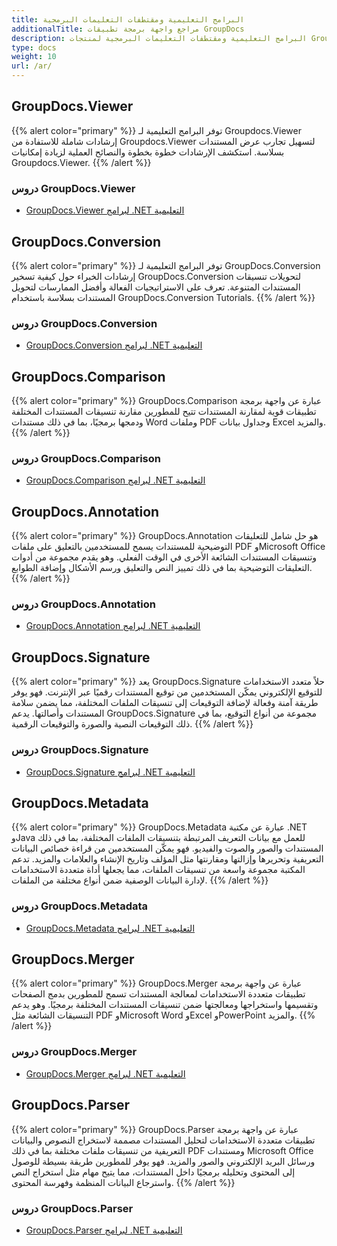 ```yaml
---
title: البرامج التعليمية ومقتطفات التعليمات البرمجية
additionalTitle: مراجع واجهة برمجة تطبيقات GroupDocs
description: البرامج التعليمية ومقتطفات التعليمات البرمجية لمنتجات GroupDocs مثل GroupDocs.Viewer وGroupDocs.Annotation وGroupDocs.Conversion ومنتجات أخرى.
type: docs
weight: 10
url: /ar/
---
```


## GroupDocs.Viewer
{{% alert color="primary" %}}
توفر البرامج التعليمية لـ Groupdocs.Viewer إرشادات شاملة للاستفادة من Groupdocs.Viewer لتسهيل تجارب عرض المستندات بسلاسة. استكشف الإرشادات خطوة بخطوة والنصائح العملية لزيادة إمكانيات Groupdocs.Viewer.
{{% /alert %}}

### دروس GroupDocs.Viewer
- [GroupDocs.Viewer لبرامج .NET التعليمية](../viewer/ar/net/)


## GroupDocs.Conversion
{{% alert color="primary" %}}
توفر البرامج التعليمية لـ GroupDocs.Conversion إرشادات الخبراء حول كيفية تسخير GroupDocs.Conversion لتحويلات تنسيقات المستندات المتنوعة. تعرف على الاستراتيجيات الفعالة وأفضل الممارسات لتحويل المستندات بسلاسة باستخدام GroupDocs.Conversion Tutorials.
{{% /alert %}}

### دروس GroupDocs.Conversion
- [GroupDocs.Conversion لبرامج .NET التعليمية](../conversion/ar/net/)


## GroupDocs.Comparison
{{% alert color="primary" %}}
GroupDocs.Comparison عبارة عن واجهة برمجة تطبيقات قوية لمقارنة المستندات تتيح للمطورين مقارنة تنسيقات المستندات المختلفة ودمجها برمجيًا، بما في ذلك مستندات Word وملفات PDF وجداول بيانات Excel والمزيد.
{{% /alert %}}

### دروس GroupDocs.Comparison
- [GroupDocs.Comparison لبرامج .NET التعليمية](../comparison/ar/net/)


## GroupDocs.Annotation
{{% alert color="primary" %}}
GroupDocs.Annotation هو حل شامل للتعليقات التوضيحية للمستندات يسمح للمستخدمين بالتعليق على ملفات PDF وMicrosoft Office وتنسيقات المستندات الشائعة الأخرى في الوقت الفعلي. وهو يقدم مجموعة من أدوات التعليقات التوضيحية بما في ذلك تمييز النص والتعليق ورسم الأشكال وإضافة الطوابع.
{{% /alert %}}

### دروس GroupDocs.Annotation
- [GroupDocs.Annotation  لبرامج .NET التعليمية](../annotation/ar/net/)


## GroupDocs.Signature
{{% alert color="primary" %}}
يعد GroupDocs.Signature حلاً متعدد الاستخدامات للتوقيع الإلكتروني يمكّن المستخدمين من توقيع المستندات رقميًا عبر الإنترنت. فهو يوفر طريقة آمنة وفعالة لإضافة التوقيعات إلى تنسيقات الملفات المختلفة، مما يضمن سلامة المستندات وأصالتها. يدعم GroupDocs.Signature مجموعة من أنواع التوقيع، بما في ذلك التوقيعات النصية والصورة والتوقيعات الرقمية.
{{% /alert %}}

### دروس GroupDocs.Signature
- [GroupDocs.Signature  لبرامج .NET التعليمية](../signature/ar/net/)


## GroupDocs.Metadata
{{% alert color="primary" %}}
GroupDocs.Metadata عبارة عن مكتبة .NET وJava للعمل مع بيانات التعريف المرتبطة بتنسيقات الملفات المختلفة، بما في ذلك المستندات والصور والصوت والفيديو. فهو يمكّن المستخدمين من قراءة خصائص البيانات التعريفية وتحريرها وإزالتها ومقارنتها مثل المؤلف وتاريخ الإنشاء والعلامات والمزيد. تدعم المكتبة مجموعة واسعة من تنسيقات الملفات، مما يجعلها أداة متعددة الاستخدامات لإدارة البيانات الوصفية ضمن أنواع مختلفة من الملفات.
{{% /alert %}}

### دروس GroupDocs.Metadata
- [GroupDocs.Metadata  لبرامج .NET التعليمية](../metadata/ar/net/)


## GroupDocs.Merger
{{% alert color="primary" %}}
GroupDocs.Merger عبارة عن واجهة برمجة تطبيقات متعددة الاستخدامات لمعالجة المستندات تسمح للمطورين بدمج الصفحات وتقسيمها واستخراجها ومعالجتها ضمن تنسيقات المستندات المختلفة برمجيًا. وهو يدعم التنسيقات الشائعة مثل PDF وMicrosoft Word وExcel وPowerPoint والمزيد.
{{% /alert %}}

### دروس GroupDocs.Merger
- [GroupDocs.Merger  لبرامج .NET التعليمية](../merger/ar/net/)


## GroupDocs.Parser
{{% alert color="primary" %}}
GroupDocs.Parser عبارة عن واجهة برمجة تطبيقات متعددة الاستخدامات لتحليل المستندات مصممة لاستخراج النصوص والبيانات التعريفية من تنسيقات ملفات مختلفة بما في ذلك PDF ومستندات Microsoft Office ورسائل البريد الإلكتروني والصور والمزيد. فهو يوفر للمطورين طريقة بسيطة للوصول إلى المحتوى وتحليله برمجيًا داخل المستندات، مما يتيح مهام مثل استخراج النص واسترجاع البيانات المنظمة وفهرسة المحتوى.
{{% /alert %}}

### دروس GroupDocs.Parser
- [GroupDocs.Parser  لبرامج .NET التعليمية](../parser/ar/net/)